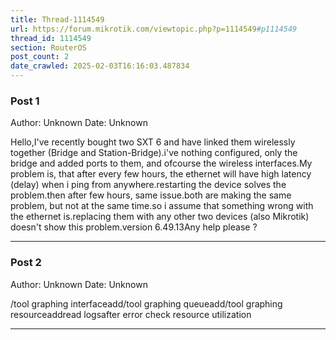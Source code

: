 ```yaml
---
title: Thread-1114549
url: https://forum.mikrotik.com/viewtopic.php?p=1114549#p1114549
thread_id: 1114549
section: RouterOS
post_count: 2
date_crawled: 2025-02-03T16:16:03.487834
---
```


### Post 1
Author: Unknown
Date: Unknown

Hello,I've recently bought two SXT 6 and have linked them wirelessly together (Bridge and Station-Bridge).i've nothing configured, only the bridge and added ports to them, and ofcourse the wireless interfaces.My problem is, that after every few hours, the ethernet will have high latency (delay) when i ping from anywhere.restarting the device solves the problem.then after few hours, same issue.both are making the same problem, but not at the same time.so i assume that something wrong with the ethernet is.replacing them with any other two devices (also Mikrotik) doesn't show this problem.version 6.49.13Any help please ?

---
### Post 2
Author: Unknown
Date: Unknown

/tool graphing interfaceadd/tool graphing queueadd/tool graphing resourceaddread logsafter error check resource utilization

---
